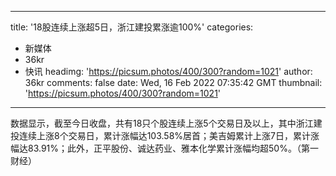 
---
title: '18股连续上涨超5日，浙江建投累涨逾100%'
categories: 
 - 新媒体
 - 36kr
 - 快讯
headimg: 'https://picsum.photos/400/300?random=1021'
author: 36kr
comments: false
date: Wed, 16 Feb 2022 07:35:42 GMT
thumbnail: 'https://picsum.photos/400/300?random=1021'
---

<div>   
数据显示，截至今日收盘，共有18只个股连续上涨5个交易日及以上，其中浙江建投连续上涨8个交易日，累计涨幅达103.58%居首；美吉姆累计上涨7日，累计涨幅达83.91%；此外，正平股份、诚达药业、雅本化学累计涨幅均超50%。（第一财经）  
</div>
            